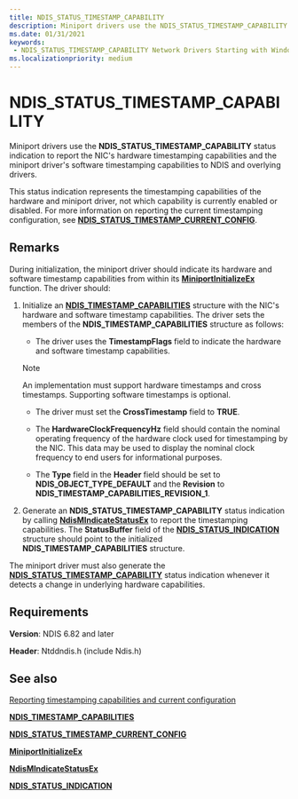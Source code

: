 ```yaml
---
title: NDIS_STATUS_TIMESTAMP_CAPABILITY
description: Miniport drivers use the NDIS_STATUS_TIMESTAMP_CAPABILITY status indication to report the NIC and miniport driver timestamping capabilities.
ms.date: 01/31/2021
keywords:
 - NDIS_STATUS_TIMESTAMP_CAPABILITY Network Drivers Starting with Windows Vista
ms.localizationpriority: medium
---
```


# NDIS_STATUS_TIMESTAMP_CAPABILITY

Miniport drivers use the **NDIS_STATUS_TIMESTAMP_CAPABILITY** status indication to report the NIC's hardware timestamping capabilities and the miniport driver's software timestamping capabilities to NDIS and overlying drivers.

This status indication represents the timestamping capabilities of the hardware and miniport driver, not which capability is currently enabled or disabled. For more information on reporting the current timestamping configuration, see [**NDIS_STATUS_TIMESTAMP_CURRENT_CONFIG**](ndis-status-timestamp-current-config.md).

## Remarks

During initialization, the miniport driver should indicate its hardware and software timestamp capabilities from within its [**MiniportInitializeEx**](/windows-hardware/drivers/ddi/ndis/nc-ndis-miniport_initialize) function. The driver should:

1. Initialize an [**NDIS_TIMESTAMP_CAPABILITIES**](/windows-hardware/drivers/ddi/ntddndis/ns-ntddndis-_ndis_timestamp_capabilities) structure with the NIC's hardware and software timestamp capabilities.
The  driver sets the members of the **NDIS_TIMESTAMP_CAPABILITIES** structure  as follows:
    * The  driver uses the **TimestampFlags** field to indicate the hardware and software timestamp capabilities.

    > [!NOTE]
    > An implementation must support hardware timestamps and cross timestamps. Supporting software timestamps is optional.

    * The driver must set the **CrossTimestamp** field to **TRUE**.

    * The **HardwareClockFrequencyHz** field should contain the nominal operating frequency of the hardware clock used for timestamping by the NIC. This data may be used to display the nominal clock frequency to end users for informational purposes.

    * The **Type** field in the **Header** field should be set to **NDIS_OBJECT_TYPE_DEFAULT** and the **Revision** to **NDIS_TIMESTAMP_CAPABILITIES_REVISION_1**.

1. Generate an **NDIS_STATUS_TIMESTAMP_CAPABILITY** status indication by calling [**NdisMIndicateStatusEx**](/windows-hardware/drivers/ddi/ndis/nf-ndis-ndismindicatestatusex) to report the timestamping capabilities. The **StatusBuffer** field of the [**NDIS\_STATUS\_INDICATION**](/windows-hardware/drivers/ddi/ndis/ns-ndis-_ndis_status_indication) structure should point to the initialized **NDIS_TIMESTAMP_CAPABILITIES** structure.

The miniport driver must also generate the [**NDIS_STATUS_TIMESTAMP_CAPABILITY**](ndis-status-timestamp-capability.md) status indication whenever it detects a change in underlying hardware capabilities.


## Requirements

**Version**: NDIS 6.82 and later

**Header**: Ntddndis.h (include Ndis.h)

## See also

[Reporting timestamping capabilities and current configuration](reporting-timestamping-capabilities.md)

[**NDIS_TIMESTAMP_CAPABILITIES**](/windows-hardware/drivers/ddi/ntddndis/ns-ntddndis-_ndis_timestamp_capabilities)

[**NDIS_STATUS_TIMESTAMP_CURRENT_CONFIG**](ndis-status-timestamp-current-config.md)

[**MiniportInitializeEx**](/windows-hardware/drivers/ddi/ndis/nc-ndis-miniport_initialize)

[**NdisMIndicateStatusEx**](/windows-hardware/drivers/ddi/ndis/nf-ndis-ndismindicatestatusex)

[**NDIS\_STATUS\_INDICATION**](/windows-hardware/drivers/ddi/ndis/ns-ndis-_ndis_status_indication)